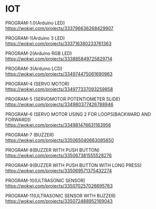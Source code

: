 # IOT

PROGRAM-1.0(Arduino LED)<br>
https://wokwi.com/projects/333796636268429907

PROGRAM-1(Arduino 3 LED)<br>
https://wokwi.com/projects/333716380233761363

PROGRAM-2(Arduino RGB LED)<br>
https://wokwi.com/projects/333885849725829714

PROGRAM-3(Arduino LCD)<br>
https://wokwi.com/projects/334974475061690963

PROGRAM-4 (SERVO MOTOR)<br>
https://wokwi.com/projects/334977337093259858

PROGRAM-5 (SERVOMOTOR POTENTIOMETER SLIDE)<br>
https://wokwi.com/projects/334980377426788946

PROGRAM-6 (SERVO MOTOR USING 2 FOR LOOPS[BACKWARD AND FORWARD])<BR>
 https://wokwi.com/projects/334981476631183956

 PROGRAM-7 (BUZZER)<br>
 https://wokwi.com/projects/335065040663085650
 
 PROGRAM-8(BUZZER WITH PUSH BUTTON)<br>
https://wokwi.com/projects/335067381555528276
 
 PROGRAM-9(BUZZER WITH PUSH BUTTON WITH LONG PRESS)<br>
 https://wokwi.com/projects/335069571375432274

 PROGRAM-10(ULTRASONIC SENSOR)<br>
https://wokwi.com/projects/335070257026695763
 
 PROGRAM-11(ULTRASONIC SENSOR WITH BUZZER)<br>
 https://wokwi.com/projects/335072488952169043
 
 
 
